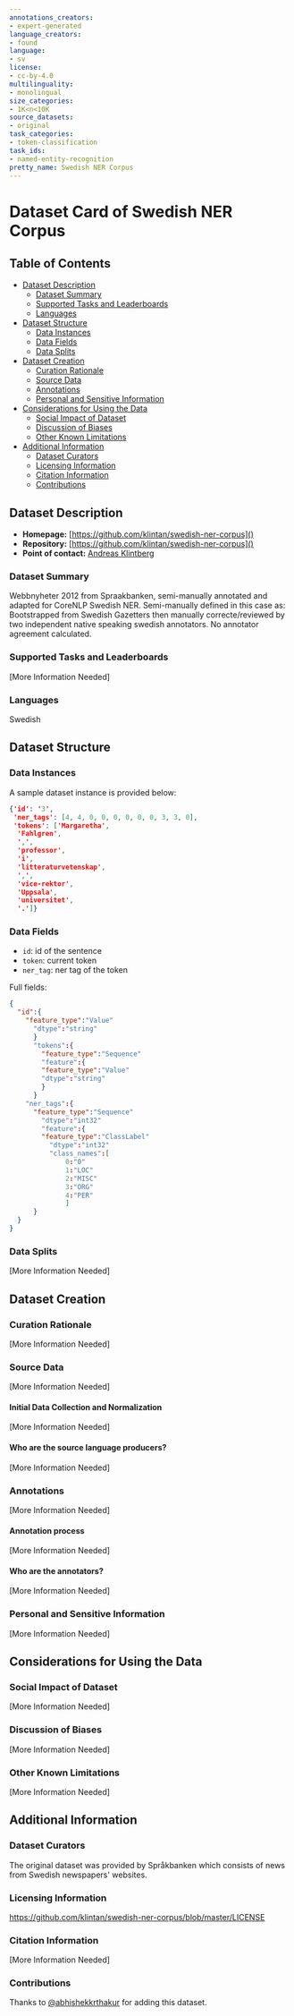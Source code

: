 ```yaml
---
annotations_creators:
- expert-generated
language_creators:
- found
language:
- sv
license:
- cc-by-4.0
multilinguality:
- monolingual
size_categories:
- 1K<n<10K
source_datasets:
- original
task_categories:
- token-classification
task_ids:
- named-entity-recognition
pretty_name: Swedish NER Corpus
---
```


# Dataset Card of Swedish NER Corpus

## Table of Contents
- [Dataset Description](#dataset-description)
  - [Dataset Summary](#dataset-summary)
  - [Supported Tasks and Leaderboards](#supported-tasks-and-leaderboards)
  - [Languages](#languages)
- [Dataset Structure](#dataset-structure)
  - [Data Instances](#data-instances)
  - [Data Fields](#data-fields)
  - [Data Splits](#data-splits)
- [Dataset Creation](#dataset-creation)
  - [Curation Rationale](#curation-rationale)
  - [Source Data](#source-data)
  - [Annotations](#annotations)
  - [Personal and Sensitive Information](#personal-and-sensitive-information)
- [Considerations for Using the Data](#considerations-for-using-the-data)
  - [Social Impact of Dataset](#social-impact-of-dataset)
  - [Discussion of Biases](#discussion-of-biases)
  - [Other Known Limitations](#other-known-limitations)
- [Additional Information](#additional-information)
  - [Dataset Curators](#dataset-curators)
  - [Licensing Information](#licensing-information)
  - [Citation Information](#citation-information)
  - [Contributions](#contributions)

## Dataset Description

- **Homepage:** [https://github.com/klintan/swedish-ner-corpus]()
- **Repository:** [https://github.com/klintan/swedish-ner-corpus]()
- **Point of contact:** [Andreas Klintberg](ankl@kth.se)

### Dataset Summary

Webbnyheter 2012 from Spraakbanken, semi-manually annotated and adapted for CoreNLP Swedish NER. Semi-manually defined in this case as: Bootstrapped from Swedish Gazetters then manually correcte/reviewed by two independent native speaking swedish annotators. No annotator agreement calculated.

### Supported Tasks and Leaderboards

[More Information Needed]

### Languages

Swedish

## Dataset Structure

### Data Instances

A sample dataset instance is provided below:

```json
{'id': '3',
 'ner_tags': [4, 4, 0, 0, 0, 0, 0, 0, 3, 3, 0],
 'tokens': ['Margaretha',
  'Fahlgren',
  ',',
  'professor',
  'i',
  'litteraturvetenskap',
  ',',
  'vice-rektor',
  'Uppsala',
  'universitet',
  '.']}
```



### Data Fields

- `id`: id of the sentence
- `token`: current token
- `ner_tag`: ner tag of the token

Full fields:

```json
{
  "id":{
    "feature_type":"Value"
      "dtype":"string"
      }
      "tokens":{
        "feature_type":"Sequence"
        "feature":{
        "feature_type":"Value"
        "dtype":"string"
        }
      }
    "ner_tags":{
      "feature_type":"Sequence"
        "dtype":"int32"
        "feature":{
        "feature_type":"ClassLabel"
          "dtype":"int32"
          "class_names":[
              0:"0"
              1:"LOC"
              2:"MISC"
              3:"ORG"
              4:"PER"
              ]
      }
  }
}
```

### Data Splits

[More Information Needed]

## Dataset Creation

### Curation Rationale

[More Information Needed]

### Source Data

[More Information Needed]

#### Initial Data Collection and Normalization

[More Information Needed]

#### Who are the source language producers?

[More Information Needed]

### Annotations

[More Information Needed]

#### Annotation process

[More Information Needed]

#### Who are the annotators?

[More Information Needed]

### Personal and Sensitive Information

[More Information Needed]

## Considerations for Using the Data

### Social Impact of Dataset

[More Information Needed]

### Discussion of Biases

[More Information Needed]

### Other Known Limitations

[More Information Needed]

## Additional Information

### Dataset Curators

The original dataset was provided by Språkbanken which consists of news from Swedish newspapers' websites.

### Licensing Information

https://github.com/klintan/swedish-ner-corpus/blob/master/LICENSE

### Citation Information

[More Information Needed]

### Contributions

Thanks to [@abhishekkrthakur](https://github.com/abhishekkrthakur) for adding this dataset.